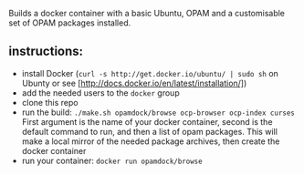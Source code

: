 Builds a docker container with a basic Ubuntu, OPAM and a customisable set
of OPAM packages installed.

## instructions:

* install Docker (`curl -s http://get.docker.io/ubuntu/ | sudo sh` on Ubunty or see [http://docs.docker.io/en/latest/installation/])
* add the needed users to the `docker` group
* clone this repo
* run the build: `./make.sh opamdock/browse ocp-browser ocp-index curses`
First argument is the name of your docker container, second is the default command to run, and then a list of opam packages.
This will make a local mirror of the needed package archives, then create the docker container
* run your container: `docker run opamdock/browse`
